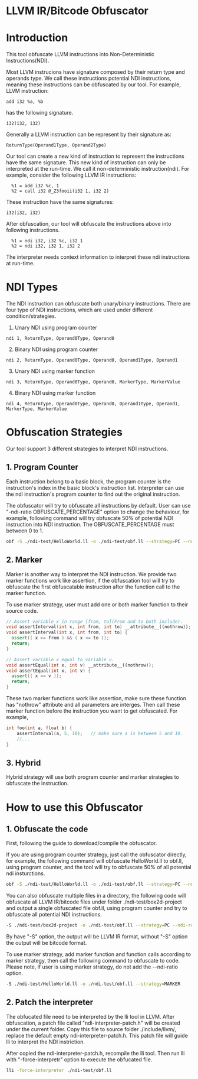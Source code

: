 # LLVM IR/Bitcode Obfuscator
# Introduction
This tool obfuscate LLVM instructions into Non-Deterministic Instructions(NDI).

Most LLVM instrucions have signature composed by their return type and operands type. We call these instructions potential NDI instructions, meaning these instructions can be obfuscated by our tool. For example, LLVM instruction:

~~~
add i32 %a, %b 
~~~
has the following signature.

~~~
i32(i32, i32)
~~~

Generally a LLVM instruction can be represent by their signature as:

~~~
ReturnType(Operand1Type, Operand2Type)
~~~

Our tool can create a new kind of instruction to represent the instructions have the same signature. This new kind of instruction can only be interpreted at the run-time. We call it non-deterministic instruction(ndi). For example, consider the following LLVM IR instructions:

~~~
  %1 = add i32 %c, 1
  %2 = call i32 @_Z3fooii(i32 1, i32 2)
~~~
These instruction have the same signatures:

~~~
i32(i32, i32)
~~~

After obfuscation, our tool will obfuscate the instructions above into following instructions.

~~~
  %1 = ndi i32, i32 %c, i32 1
  %2 = ndi i32, i32 1, i32 2
~~~
The interpreter needs context information to interpret these ndi instructions at run-time.

# NDI Types
The NDI instruction can obfuscate both unary/binary instructions. There are four type of NDI instructions, which are used under different condition/strategies.

1. Unary NDI using program counter 
~~~
ndi 1, ReturnType, Operand0Type, Operand0
~~~
2. Binary NDI using program counter
~~~
ndi 2, ReturnType, Operand0Type, Operand0, Operand1Type, Operand1
~~~
3. Unary NDI using marker function
~~~
ndi 3, ReturnType, Operand0Type, Operand0, MarkerType, MarkerValue
~~~
4. Binary NDI using marker function
~~~
ndi 4, ReturnType, Operand0Type, Operand0, Operand1Type, Operand1, MarkerType, MarkerValue
~~~

# Obfuscation Strategies
Our tool support 3 different strategies to interpret NDI instructions.

## 1. Program Counter

Each instruction belong to a basic block, the program counter is the instruction's index in the basic block's instruction list. Interpreter can use the ndi instruction's program counter to find out the original instruction.

The obfuscator will try to obfuscate all instructions by default. User can use "-ndi-ratio OBFUSCATE_PERCENTAGE" option to change the behaviour, for example, following command will try obfuscate 50% of potential NDI instruction into NDI instruction. The OBFUSCATE_PERCENTAGE must between 0 to 1.

~~~bash
obf -S ./ndi-test/HelloWorld.ll -o ./ndi-test/obf.ll --strategy=PC --ndi-ratio=0.5
~~~

## 2. Marker

Marker is another way to interpret the NDI instruction. We provide two marker functions work like assertion, if the obfuscation tool will try to obfuscate the first obfuscatable instruction after the function call to the marker function.

To use marker strategy, user must add one or both marker function to their source code.

~~~cpp
// Assert variable x in range [from, to](From and to both include).
void assertInterval(int x, int from, int to) __attribute__((nothrow));
void assertInterval(int x, int from, int to) {
  assert(( x >= from ) && ( x <= to ));
  return;
}

// Assert variable x equal to variable v.
void assertEqual(int x, int v) __attribute__((nothrow));
void assertEqual(int x, int v) {
  assert(( x == v ));
  return;
}
~~~

These two marker functions work like assertion, make sure these function has "nothrow" attribute and all parameters are interges. Then call these marker function before the instruction you want to get obfuscated. For example,

~~~cpp
int foo(int a, float b) {
    assertInterval(a, 5, 10);   // make sure a is betweem 5 and 10.
    //...
}
~~~

## 3. Hybrid

Hybrid strategy will use both program counter and marker strategies to obfuscate the instruction.

# How to use this Obfuscator
## 1. Obfuscate the code
First, following the guide to download/compile the obfuscator. 

If you are using program counter strategy, just call the obfuscator directly, for example, the following command will obfuscate HelloWorld.ll to obf.ll, using program counter, and the tool will try to obfuscate 50% of all potential ndi insturctions.

~~~bash
obf -S ./ndi-test/HelloWorld.ll -o ./ndi-test/obf.ll --strategy=PC --ndi-ratio=0.5
~~~

You can also obfuscate multiple files in a directory, the following code will obfuscate all LLVM IR/bitcode files under folder ./ndi-test/box2d-project and output a single obfuscated file obf.ll, using program counter and try to obfuscate all potential NDI instructions.

~~~bash
-S ./ndi-test/box2d-project -o ./ndi-test/obf.ll --strategy=PC --ndi-ratio=1
~~~

By have "-S" option, the output will be LLVM IR format, without "-S" option the output will be bitcode format.

To use marker strategy, add marker function and function calls according to marker strategy, then call the following command to obfuscate to code. Please note, if user is using marker strategy, do not add the --ndi-ratio option.

~~~bash
-S ./ndi-test/HelloWorld.ll -o ./ndi-test/obf.ll --strategy=MARKER
~~~

## 2. Patch the interpreter
The obfucated file need to be interpreted by the lli tool in LLVM. 
After obfuscation, a patch file called "ndi-interpreter-patch.h" will be created under the current folder. Copy this file to source folder ./include/llvm/, replace the default empty ndi-interpreter-patch.h. This patch file will guide lli to interpret the NDI instriction. 

After copied the ndi-interpreter-patch.h, recompile the lli tool. Then run lli with "-force-interpretr" option to execute the obfucated file.

~~~bash
lli -force-interpreter ./ndi-test/obf.ll
~~~